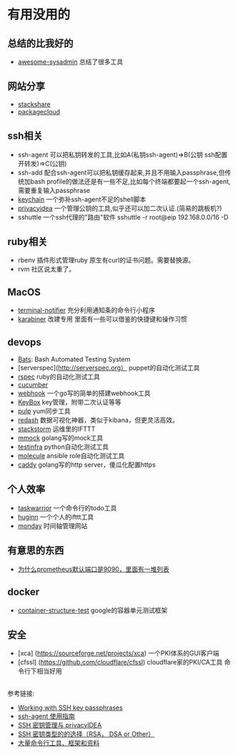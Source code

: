 # 有用没用的
## 总结的比我好的
* [awesome-sysadmin](https://github.com/kahun/awesome-sysadmin) 总结了很多工具
## 网站分享
* [stackshare](https://stackshare.io)
* [packagecloud](https://packagecloud.io)

## ssh相关
* ssh-agent 可以把私钥转发的工具,比如A(私钥ssh-agent)=>B(公钥 ssh配置开转发)=>C(公钥)
* ssh-add 配合ssh-agent可以把私钥缓存起来,并且不用输入passphrase,但传统加bash profile的做法还是有一些不足,比如每个终端都要起一个ssh-agent,需要重复输入passphrase
* [keychain](https://wiki.gentoo.org/wiki/Keychain) 一个弥补ssh-agent不足的shell脚本 
* [privacyidea](https://www.privacyidea.org) 一个管理公钥的工具,似乎还可以加二次认证.(简易的跳板机?)
* sshuttle 一个ssh代理的"路由"软件 sshuttle -r root@eip 192.168.0.0/16 -D

## ruby相关
* rbenv 插件形式管理ruby 原生有curl的证书问题。需要替换源。
* rvm 社区说太重了。

## MacOS

* [terminal-notifier](https://github.com/julienXX/terminal-notifier) 充分利用通知条的命令行小程序
* [karabiner](https://pqrs.org/osx/karabiner/) 改建专用 里面有一些可以借鉴的快捷键和操作习惯

## devops
* [Bats](https://github.com/sstephenson/bats): Bash Automated Testing System
* [serverspec](http://serverspec.org） puppet的自动化测试工具
* [rspec](http://rspec.info) ruby的自动化测试工具
* [cucumber](https://cucumber.io)
* [webhook](https://github.com/adnanh/webhook) 一个go写的简单的搭建webhook工具
* [KeyBox](http://sshkeybox.com/index.html) key管理，附带二次认证等等
* [pulp](http://pulpproject.org/) yum同步工具
* [redash](https://redash.io) 数据可视化神器，类似于kibana，但更灵活高效。
* [stackstorm](https://stackstorm.com) 运维里的IFTTT
* [mmock](https://github.com/jmartin82/mmock) golang写的mock工具
* [testinfra](https://github.com/philpep/testinfra) python自动化测试工具
* [molecule](https://github.com/metacloud/molecule) ansible role自动化测试工具
* [caddy](https://caddyserver.com) golang写的http server，傻瓜化配置https

## 个人效率
* [taskwarrior](https://taskwarrior.org) 一个命令行的todo工具
* [huginn](https://github.com/huginn/huginn) 一个个人的ifttt工具
* [monday](www.Monday.com) 时间轴管理网站

## 有意思的东西
* [为什么prometheus默认端口是9090，里面有一堆列表](https://github.com/prometheus/prometheus/wiki/Default-port-allocations)

## docker
* [container-structure-test](https://github.com/GoogleCloudPlatform/container-structure-test) google的容器单元测试框架

## 安全
* [xca] (https://sourceforge.net/projects/xca) 一个PKI体系的GUI客户端
* [cfssl] (https://github.com/cloudflare/cfssl) cloudflare家的PKI/CA工具 命令行下相当好用

## 

参考链接:
* [Working with SSH key passphrases](https://help.github.com/articles/working-with-ssh-key-passphrases/)
* [ssh-agent 使用指南](http://segmentfault.com/a/1190000002449006)
* [SSH 密钥管理与 privacyIDEA](https://websetnet.com/zh/ssh-key-management-with-privacyidea/)
* [SSH 密钥类型的的选择（RSA， DSA or Other）](http://blog.sina.com.cn/s/blog_6f31085901015agu.html)
* [大量命令行工具、框架和资料](https://toutiao.io/posts/4kh80/preview)
